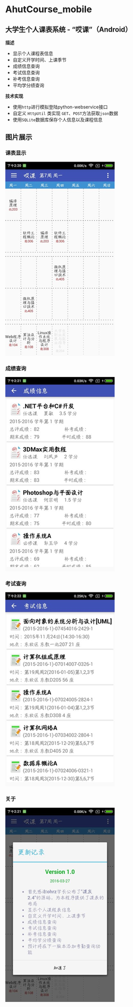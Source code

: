 # AhutCourse_mobile

## 大学生个人课表系统 - “哎课”（Android）

**描述**

* 显示个人课程表信息
* 自定义开学时间、上课季节
* 成绩信息查询
* 考试信息查询
* 补考信息查询
* 平均学分绩查询

**技术实现**

* 使用`http`进行模拟登陆python-webservice接口
* 自定义 `HttpUtil` 类实现 `GET`、`POST`方法获取`json`数据
* 使用`SQLite`数据库保存个人信息以及课程信息


## 图片展示

### 课表显示

![](./app/extra/kebiao-1.jpg)

### 成绩查询

![](./app/extra/chengji-1.jpg)

### 考试查询

![](./app/extra/kaoshi-1.jpg)

### 关于

![](./app/extra/guanyu-1.jpg)
